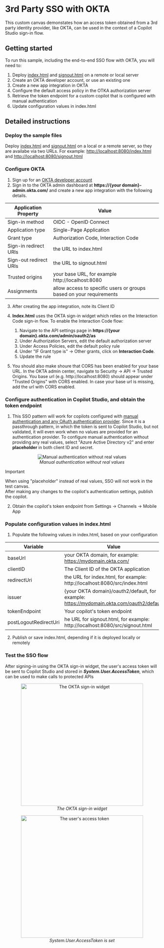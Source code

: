 # 3rd Party SSO with OKTA

This custom canvas demonstates how an access token obtained from a 3rd party identity provider, like OKTA, can be used in the context of a Copilot Studio sign-in flow.

## Getting started

To run this sample, including the end-to-end SSO flow with OKTA, you will need to:

1. Deploy [index.html](./public/index.html) and [signout.html](./public/signout.html) on a remote or local server 
2. Create an OKTA developer account, or use an existing one
3. Create a new app integration in OKTA
4. Configure the default access policy in the OTKA authorization server
5. Retrieve the token endpoint for a custom copilot that is configured with manual authentication
6. Update configuration values in index.html

## Detailed instructions

### Deploy the sample files

Deploy [index.html](./public/index.html) and [signout.html](./public/signout.html) on a local or a remote server, so they are availabe via two URLs. For example: [http://localhost:8080/index.html](http://localhost:8080/index.html) and [http://localhost:8080/signout.html](http://localhost:8080/signout.html)

### Configure OKTA

1. Sign up for an [OKTA developer account](https://developer.okta.com/signup/)
2. Sign in to the OKTA admin dashboard at **https://{your domain}-admin.okta.com/** and create a new app integration with the following details.


| Application Property   | Value                                                               |
| ---------------------- | ------------------------------------------------------------------- |
| Sign-in method         | OIDC - OpenID Connect                                               |
| Application type       | Single-Page Application                                             |
| Grant type             | Authorization Code, Interaction Code                                |
| Sign-in redirect URIs  | the URL to index.html                                               |
| Sign-out redirect URIs | the URL to signout.html                                             |
| Trusted origins        | your base URL, for example http://localhost:8080                    |
| Assignments            | allow access to specific users or groups based on your requirements |

3. After creating the app integration, note its Client ID
4. **Index.html** uses the OKTA sign-in widget which relies on the Interaction Code sign-in flow. To enable the Interaction Code flow:
   
   1. Navigate to the API settings page in **https://{your domain}.okta.com/admin/oauth2/as**
   2. Under Authorization Servers, edit the default authorization server
   3. Under Access Policies, edit the default policy rule
   4. Under "IF Grant type is" -> Other grants, click on **Interaction Code**. 
   5. Update the rule


5. You should also make shoure that CORS has been enabled for your base URL. In the OKTA admin center, navigate to Security -> API -> Trusted Origins. You  base url (e.g. http://localhost:8080) should appear under "Trusted Origins" with CORS enabled. In case your base url is missing, add the url with CORS enabled.
   

### Configure authentication in Copilot Studio, and obtain the token endpoint

1. This SSO pattern will work for copilots configured with [manual authentication and any OAuth authentication provider](https://learn.microsoft.com/en-us/microsoft-copilot-studio/configuration-end-user-authentication#manual-authentication-fields). Since it is a passthrough pattern, in which the token is sent to Copilot Studio, but not validated, it will even work when no values are provided for an authentication provider. To configure manual authentication without providing any real values, select "Azure Active Directory v2" and enter **placeholder** in both client ID and secret.

<p align="center">
  <img src="./img/placeholder.png" alt="Manual authentication without real values">
  <br>
  <em>Manual authentication without real values</em>
</p>

> [!IMPORTANT]
> When using "placeholder" instead of real values, SSO will not work in the test canvas.  
> After making any changes to the copilot's authentication settings, publish the copilot.

2. Obtain the copilot's token endpoint from Settings -> Channels -> Mobile App

### Populate configuration values in index.html

1. Populate the following values in index.html, based on your configuration

| Variable              | Value                                                                                     |
| --------------------- | ----------------------------------------------------------------------------------------- |
| baseUrl               | your OKTA domain, for example: https://mydomain.okta.com/                                 |
| clientID              | The Client ID of the OKTA application                                                     |
| redirectUri           | the URL for index.html, for example: http://localhost:8080/src/index.html                 |
| issuer                | {your OKTA domain}/oauth2/default, for example: https://mydomain.okta.com/oauth2/default |
| tokenEndpoint         | Your copilot's token endpoint                                                             |
| postLogoutRedirectUri | he URL for signout.html, for example: http://localhost:8080/src/signout.html              |

2. Publish or save index.html, depending if it is deployed locally or remotely

### Test the SSO flow

After signing-in using the OKTA sign-in widget, the user's access token will be sent to Copilot Studio and stored in ***System.User.AccessToken***, which can be used to make calls to protected APIs


<p align="center">
  <img src="./img/widget.png" alt="The OKTA sign-in widget" width="400px">
  <br>
  <em>The OKTA sign-in widget</em>
</p>


<p align="center">
  <img src="./img/token.png" alt="The user's access token" width="400px">
  <br>
  <em>System.User.AccessToken is set</em>
</p>



